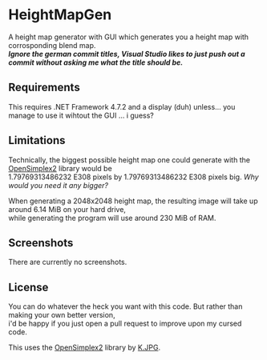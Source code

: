 # HeightMapGen
A height map generator with GUI which generates you a height map with corrosponding blend map.  
***Ignore the german commit titles, Visual Studio likes to just push out a commit without asking me what the title should be.***

## Requirements
This requires .NET Framework 4.7.2 and a display (duh) unless... you manage to use it wihtout the GUI ... i guess?

## Limitations
Technically, the biggest possible height map one could generate with the [OpenSimplex2](https://github.com/KdotJPG/OpenSimplex2) library would be  
1.79769313486232 E308 pixels by 1.79769313486232 E308 pixels big.  *Why would you need it any bigger?*

When generating a 2048x2048 height map, the resulting image will take up around 6.14 MiB on your hard drive,  
while generating the program will use around 230 MiB of RAM.


## Screenshots
There are currently no screenshots.

## License
You can do whatever the heck you want with this code. But rather than making your own better version,  
i'd be happy if you just open a pull request to improve upon my cursed code.

This uses the [OpenSimplex2](https://github.com/KdotJPG/OpenSimplex2) library by [K.JPG](https://github.com/KdotJPG).

